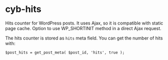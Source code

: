 cyb-hits
========

Hits counter for WordPress posts. It uses Ajax, so it is compatible with static page cache. Option to use WP_SHORTINIT method in a direct Ajax request.

The hits counter is stored as `hits` meta field. You can get the number of hits with:

    $post_hits = get_post_meta( $post_id, 'hits', true );
